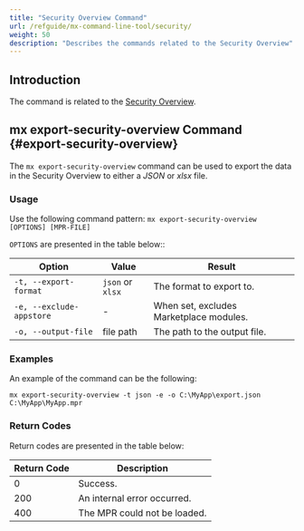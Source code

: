 ```yaml
---
title: "Security Overview Command"
url: /refguide/mx-command-line-tool/security/
weight: 50
description: "Describes the commands related to the Security Overview"
---
```


## Introduction

The command is related to the [Security Overview](/refguide/security-overview/).

## mx export-security-overview Command {#export-security-overview}

The `mx export-security-overview` command can be used to export the data in the Security Overview to either a *JSON* or *xlsx* file.

### Usage

Use the following command pattern: `mx export-security-overview [OPTIONS] [MPR-FILE]`

 `OPTIONS` are presented in the table below::

| Option                    | Value             | Result |
|---------------------------|-------------------|----------|
| `-t, --export-format`     | `json` or `xlsx`  | The format to export to. |
| `-e, --exclude-appstore`  | *-*               | When set, excludes Marketplace modules. |
| `-o, --output-file`       | file path         | The path to the output file. |

### Examples

An example of the command can be the following:

`mx export-security-overview -t json -e -o C:\MyApp\export.json C:\MyApp\MyApp.mpr`

### Return Codes

Return codes are presented in the table below:

| Return Code | Description                  |
| ----------- | ---------------------------- |
| 0           | Success.                     |
| 200         | An internal error occurred.  |
| 400         | The MPR could not be loaded. |